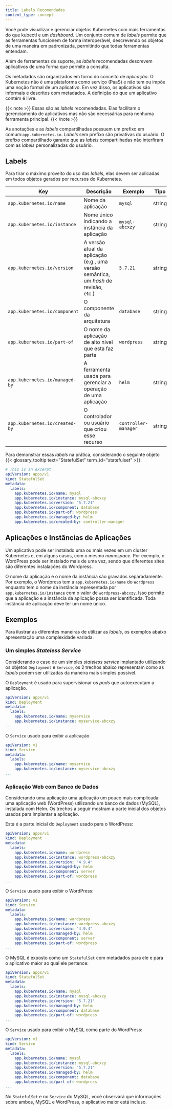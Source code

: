 ```yaml
---
title: Labels Recomendadas
content_type: concept
---
```


<!-- overview -->
Você pode visualizar e gerenciar objetos Kubernetes com mais ferramentas do que kubectl e um *dashboard*. Um conjunto comum de *labels* permite que as ferramentas funcionem de forma interoperável, descrevendo os objetos de uma maneira em padronizada, permitindo que todas ferramentas entendam.

Além de ferramentas de suporte, as *labels* recomendadas descrevem aplicativos de uma forma que permite a consulta.


<!-- body -->
Os metadados são organizados em torno do conceito de _aplicação_. O Kubernetes não é
uma plataforma como serviço (PaaS) e não tem ou impõe uma noção formal de um aplicativo.
Em vez disso, os aplicativos são informais e descritos com metadados. A definição do que um aplicativo contém é livre.

{{< note >}}
Essas são as *labels* recomendadas. Elas facilitam o gerenciamento de aplicativos
mas não são necessárias para nenhuma ferramenta principal.
{{< /note >}}

As anotações e as *labels* compartilhadas possuem um prefixo em comum:`app.kubernetes.io`. *Labels* sem prefixo são privativas do usuário. O prefixo compartilhado garante que as *labels* compartilhadas não interfiram com as *labels* personalizadas do usuário.

## Labels

Para tirar o máximo proveito do uso das *labels*, elas devem ser aplicadas em todos objetos gerados por recursos do Kubernetes.

| Key                                 | Descrição           | Exemplo  | Tipo |
| ----------------------------------- | --------------------- | -------- | ---- |
| `app.kubernetes.io/name`            | Nome da aplicação | `mysql` | string |
| `app.kubernetes.io/instance`        | Nome único indicando a instância da aplicação | `mysql-abcxzy` | string |
| `app.kubernetes.io/version`         | A versão atual da aplicação (e.g., uma versão semântica, um *hash* de revisão, etc.) | `5.7.21` | string |
| `app.kubernetes.io/component`       | O componente da arquitetura | `database` | string |
| `app.kubernetes.io/part-of`         | O nome da aplicação de alto nível que esta faz parte | `wordpress` | string |
| `app.kubernetes.io/managed-by`      | A ferramenta usada para gerenciar a operação de uma aplicação | `helm` | string |
| `app.kubernetes.io/created-by`      | O controlador ou usuário que criou esse recurso | `controller-manager` | string |

Para demonstrar essas *labels* na prática, considerando o seguinte objeto {{< glossary_tooltip text="StatefulSet" term_id="statefulset" >}}:

```yaml
# This is an excerpt
apiVersion: apps/v1
kind: StatefulSet
metadata:
  labels:
    app.kubernetes.io/name: mysql
    app.kubernetes.io/instance: mysql-abcxzy
    app.kubernetes.io/version: "5.7.21"
    app.kubernetes.io/component: database
    app.kubernetes.io/part-of: wordpress
    app.kubernetes.io/managed-by: helm
    app.kubernetes.io/created-by: controller-manager
```

## Aplicações e Instâncias de Aplicações

Um aplicativo pode ser instalado uma ou mais vezes em um cluster Kubernetes e, em alguns casos, com o mesmo *namespace*. Por exemplo, o WordPress pode ser instalado mais de uma vez, sendo que diferentes sites são diferentes instalações do Wordpress.

O nome da aplicação e o nome da instância são gravados separadamente. Por exemplo, o Wordpress tem a `app.kubernetes.io/name` do `Wordpress` enquanto tem o nome da instância representada por `app.kubernetes.io/instance` com o valor de `wordpress-abcxzy`. Isso permite que a aplicação e a instância da aplicação possa ser identificada. Toda instância de aplicação deve ter um nome único.

## Exemplos

Para ilustrar as diferentes maneiras de utilizar as *labels*, os exemplos abaixo apresentação uma complexidade variada. 

### Um simples *Stateless Service*

Considerando o caso de um simples *stateless service* implantado utilizando os objetos `Deployment` e `Service`, os 2 trechos abaixo representam como as *labels* podem ser utilizadas da maneira mais simples possível.

O `Deployment` é usado para supervisionar os *pods* que autoexecutam a aplicação.
```yaml
apiVersion: apps/v1
kind: Deployment
metadata:
  labels:
    app.kubernetes.io/name: myservice
    app.kubernetes.io/instance: myservice-abcxzy
...
```

O `Service` usado para exibir a aplicação.
```yaml
apiVersion: v1
kind: Service
metadata:
  labels:
    app.kubernetes.io/name: myservice
    app.kubernetes.io/instance: myservice-abcxzy
...
```

### Aplicação Web com Banco de Dados

Considerando uma aplicação uma aplicação um pouco mais complicada: uma aplicação web (WordPress) utilizando um banco de dados (MySQL), instalada com Helm. Os trechos a seguir mostram a parte inicial dos objetos usados para implantar a aplicação.

Esta é a parte inicial do `Deployment` usado para o WordPress:

```yaml
apiVersion: apps/v1
kind: Deployment
metadata:
  labels:
    app.kubernetes.io/name: wordpress
    app.kubernetes.io/instance: wordpress-abcxzy
    app.kubernetes.io/version: "4.9.4"
    app.kubernetes.io/managed-by: helm
    app.kubernetes.io/component: server
    app.kubernetes.io/part-of: wordpress
...
```

O `Service` usado para exibir o WordPress:

```yaml
apiVersion: v1
kind: Service
metadata:
  labels:
    app.kubernetes.io/name: wordpress
    app.kubernetes.io/instance: wordpress-abcxzy
    app.kubernetes.io/version: "4.9.4"
    app.kubernetes.io/managed-by: helm
    app.kubernetes.io/component: server
    app.kubernetes.io/part-of: wordpress
...
```

O MySQL é exposto como um `StatefulSet` com metadados para ele e para o aplicativo maior ao qual ele pertence: 

```yaml
apiVersion: apps/v1
kind: StatefulSet
metadata:
  labels:
    app.kubernetes.io/name: mysql
    app.kubernetes.io/instance: mysql-abcxzy
    app.kubernetes.io/version: "5.7.21"
    app.kubernetes.io/managed-by: helm
    app.kubernetes.io/component: database
    app.kubernetes.io/part-of: wordpress
...
```

O `Service` usado para exibir o MySQL como parte do WordPress:

```yaml
apiVersion: v1
kind: Service
metadata:
  labels:
    app.kubernetes.io/name: mysql
    app.kubernetes.io/instance: mysql-abcxzy
    app.kubernetes.io/version: "5.7.21"
    app.kubernetes.io/managed-by: helm
    app.kubernetes.io/component: database
    app.kubernetes.io/part-of: wordpress
...
```

No `StatefulSet` e no `Service` do MySQL, você observará que informações sobre ambos, MySQL e WordPress, o aplicativo maior está incluso.

